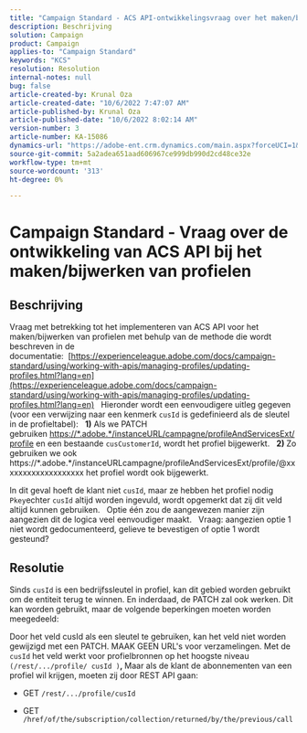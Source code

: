 ```yaml
---
title: "Campaign Standard - ACS API-ontwikkelingsvraag over het maken/bijwerken van profielen"
description: Beschrijving
solution: Campaign
product: Campaign
applies-to: "Campaign Standard"
keywords: "KCS"
resolution: Resolution
internal-notes: null
bug: false
article-created-by: Krunal Oza
article-created-date: "10/6/2022 7:47:07 AM"
article-published-by: Krunal Oza
article-published-date: "10/6/2022 8:02:14 AM"
version-number: 3
article-number: KA-15086
dynamics-url: "https://adobe-ent.crm.dynamics.com/main.aspx?forceUCI=1&pagetype=entityrecord&etn=knowledgearticle&id=a100990e-4b45-ed11-bba2-002248086a27"
source-git-commit: 5a2adea651aad606967ce999db990d2cd48ce32e
workflow-type: tm+mt
source-wordcount: '313'
ht-degree: 0%

---
```


# Campaign Standard - Vraag over de ontwikkeling van ACS API bij het maken/bijwerken van profielen

## Beschrijving


Vraag met betrekking tot het implementeren van ACS API voor het maken/bijwerken van profielen met behulp van de methode die wordt beschreven in de documentatie:  [https://experienceleague.adobe.com/docs/campaign-standard/using/working-with-apis/managing-profiles/updating-profiles.html?lang=en](https://experienceleague.adobe.com/docs/campaign-standard/using/working-with-apis/managing-profiles/updating-profiles.html?lang=en)
 
Hieronder wordt een eenvoudigere uitleg gegeven (voor een verwijzing naar een kenmerk `cusId` is gedefinieerd als de sleutel in de profieltabel):
 
<b>1)</b> Als we PATCH gebruiken [https://\*.adobe.\*/instanceURL/campagne/profileAndServicesExt/profile](https://na01.safelinks.protection.outlook.com/?url=https://mc.adobe.io/unilever-mkt-stage1/campaign/profileAndServicesExt/profile&amp;amp;data=02%7c01%7c%7c7ae64aa57f294ebc9d7d08d4bd48ea2f%7cfa7b1b5a7b34438794aed2c178decee1%7c0%7c0%7c636341568263078022&amp;amp;sdata=EVqAIvzLyFYiHf18eFGtnFm9ya/lLg2YfH5T3xer/9E%3D&amp;amp;reserved=0) en een bestaande `cusCustomerId`, wordt het profiel bijgewerkt.
 
<b>2) </b>Zo gebruiken we ook https://\*.adobe.\*/instanceURLcampagne/profileAndServicesExt/profile/@xxxxxxxxxxxxxxxxxxx het profiel wordt ook bijgewerkt.

In dit geval hoeft de klant niet `cusId`, maar ze hebben het profiel nodig `Pkey`echter `cusId` altijd worden ingevuld, wordt opgemerkt dat zij dit veld altijd kunnen gebruiken.
 
Optie één zou de aangewezen manier zijn aangezien dit de logica veel eenvoudiger maakt.
 
Vraag: aangezien optie 1 niet wordt gedocumenteerd, gelieve te bevestigen of optie 1 wordt gesteund?


## Resolutie


Sinds `cusId` is een bedrijfssleutel in profiel, kan dit gebied worden gebruikt om de entiteit terug te winnen.
En inderdaad, de PATCH zal ook werken.
Dit kan worden gebruikt, maar de volgende beperkingen moeten worden meegedeeld:

Door het veld cusId als een sleutel te gebruiken, kan het veld niet worden gewijzigd met een PATCH.
MAAK GEEN URL&#39;s voor verzamelingen.
Met de `cusId` het veld werkt voor profielbronnen op het hoogste niveau `(/rest/.../profile/ cusId )`<b>, </b>Maar als de klant de abonnementen van een profiel wil krijgen, moeten zij door REST API gaan:

- GET `/rest/.../profile/cusId`




- GET `/href/of/the/subscription/collection/returned/by/the/previous/call`

